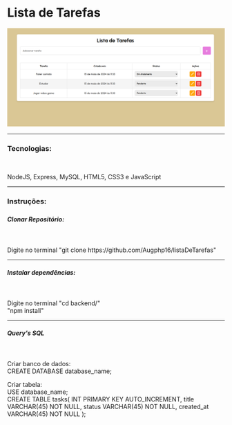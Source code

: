 <h1>Lista de Tarefas</h1>

<img src="./assets/images/listaDeTarefas.png">

<hr>

<h3>Tecnologias:</h3>
<br>
<p>NodeJS, Express, MySQL, HTML5, CSS3 e JavaScript</p>

<hr>

<h3>Instruções:<h3>

<h5>Clonar Repositório:</h5>
<br>
<p>Digite no terminal "git clone https://github.com/Augphp16/listaDeTarefas"</p>

<hr>

<h5>Instalar dependências:</h5>
<br>
<p>Digite no terminal "cd backend/" <br>"npm install"</p>

<hr>

<h5>Query's SQL</h5>
<br>
<p>Criar banco de dados:<br>CREATE DATABASE database_name;</p>
<p>Criar tabela:<br>USE database_name;<br>CREATE TABLE tasks(
    INT PRIMARY KEY AUTO_INCREMENT,
    title VARCHAR(45) NOT NULL,
    status VARCHAR(45) NOT NULL,
    created_at VARCHAR(45) NOT NULL
);
<p>